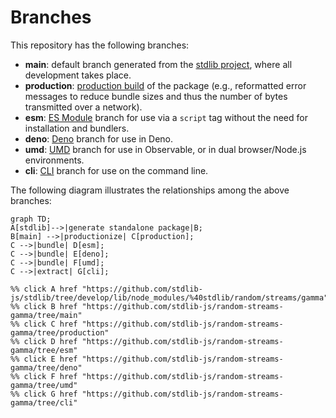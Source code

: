 <!--

@license Apache-2.0

Copyright (c) 2023 The Stdlib Authors.

Licensed under the Apache License, Version 2.0 (the "License");
you may not use this file except in compliance with the License.
You may obtain a copy of the License at

    http://www.apache.org/licenses/LICENSE-2.0

Unless required by applicable law or agreed to in writing, software
distributed under the License is distributed on an "AS IS" BASIS,
WITHOUT WARRANTIES OR CONDITIONS OF ANY KIND, either express or implied.
See the License for the specific language governing permissions and
limitations under the License.

-->

# Branches

This repository has the following branches:

-   **main**: default branch generated from the [stdlib project][stdlib-url], where all development takes place.
-   **production**: [production build][production-url] of the package (e.g., reformatted error messages to reduce bundle sizes and thus the number of bytes transmitted over a network).
-   **esm**: [ES Module][esm-url] branch for use via a `script` tag without the need for installation and bundlers.
-   **deno**: [Deno][deno-url] branch for use in Deno.
-   **umd**: [UMD][umd-url] branch for use in Observable, or in dual browser/Node.js environments.
-   **cli**: [CLI][cli-url] branch for use on the command line.

The following diagram illustrates the relationships among the above branches:

```mermaid
graph TD;
A[stdlib]-->|generate standalone package|B;
B[main] -->|productionize| C[production];
C -->|bundle| D[esm];
C -->|bundle| E[deno];
C -->|bundle| F[umd];
C -->|extract| G[cli];

%% click A href "https://github.com/stdlib-js/stdlib/tree/develop/lib/node_modules/%40stdlib/random/streams/gamma"
%% click B href "https://github.com/stdlib-js/random-streams-gamma/tree/main"
%% click C href "https://github.com/stdlib-js/random-streams-gamma/tree/production"
%% click D href "https://github.com/stdlib-js/random-streams-gamma/tree/esm"
%% click E href "https://github.com/stdlib-js/random-streams-gamma/tree/deno"
%% click F href "https://github.com/stdlib-js/random-streams-gamma/tree/umd"
%% click G href "https://github.com/stdlib-js/random-streams-gamma/tree/cli"
```

[stdlib-url]: https://github.com/stdlib-js/stdlib/tree/develop/lib/node_modules/%40stdlib/random/streams/gamma
[production-url]: https://github.com/stdlib-js/random-streams-gamma/tree/production
[deno-url]: https://github.com/stdlib-js/random-streams-gamma/tree/deno
[umd-url]: https://github.com/stdlib-js/random-streams-gamma/tree/umd
[esm-url]: https://github.com/stdlib-js/random-streams-gamma/tree/esm
[cli-url]: https://github.com/stdlib-js/random-streams-gamma/tree/cli